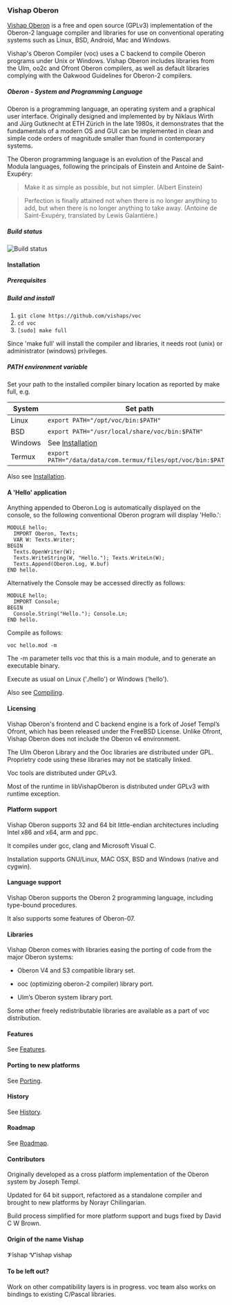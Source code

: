 ### Ѵishap Oberon

[Ѵishap Oberon](http://oberon.vishap.am) is a free and open source (GPLv3)
implementation of the Oberon-2 language compiler and libraries for use on
conventional operating systems such as Linux, BSD, Android, Mac and Windows.

Vishap's Oberon Compiler (voc) uses a C backend to compile
Oberon programs under Unix or Windows. Vishap Oberon includes
libraries from the Ulm, oo2c and Ofront Oberon compilers, as well as
default libraries complying with the Oakwood Guidelines for Oberon-2 compilers.

##### Oberon - System and Programming Language

Oberon is a programming language, an operating system and a graphical
user interface. Originally designed and implemented by by Niklaus Wirth and
Jürg Gutknecht at ETH Zürich in the late 1980s, it demonstrates that the
fundamentals of a modern OS and GUI can be implemented in clean and simple code
orders of magnitude smaller than found in contemporary systems.

The Oberon programming language is an evolution of the Pascal and Modula
languages, following the principals of Einstein and Antoine de Saint-Exupéry:

>  Make it as simple as possible, but not simpler. (Albert Einstein)

>  Perfection is finally attained not when there is no longer anything to add, but
>  when there is no longer anything to take away. (Antoine de Saint-Exupéry,
>  translated by Lewis Galantière.)

##### Build status

![Build status](http://brownsmeet.com/build-status.svg)

#### Installation

##### Prerequisites

##### Build and install

1. `git clone https://github.com/vishaps/voc`
2. `cd voc`
3. `[sudo] make full`

Since 'make full' will install the compiler and libraries, it needs root (unix) or administrator (windows) privileges.

##### PATH environment variable

Set your path to the installed compiler binary location as reported
by make full, e.g.

| System    | Set path                               |
| --------- | -------------------------------------- |
|  Linux    | `export PATH="/opt/voc/bin:$PATH"`             |
|  BSD      | `export PATH="/usr/local/share/voc/bin:$PATH"` |
|  Windows  | See [Installation](/doc/Installation.md) |
|  Termux   | `export PATH="/data/data/com.termux/files/opt/voc/bin:$PATH"` |

Also see [Installation](/doc/Installation.md).

#### A 'Hello' application

Anything appended to Oberon.Log is automatically displayed on the console, so the
following conventional Oberon program will display 'Hello.':

    MODULE hello;
      IMPORT Oberon, Texts;
      VAR W: Texts.Writer;
    BEGIN
      Texts.OpenWriter(W);
      Texts.WriteString(W, "Hello."); Texts.WriteLn(W);
      Texts.Append(Oberon.Log, W.buf)
    END hello.

Alternatively the Console may be accessed directly as follows:

    MODULE hello;
      IMPORT Console;
    BEGIN
      Console.String("Hello."); Console.Ln;
    END hello.

Compile as follows:

    voc hello.mod -m

The -m parameter tells voc that this is a main module, and to generate an
executable binary.

Execute as usual on Linux ('./hello') or Windows ('hello').


Also see [Compiling](/doc/Compiling.md).

#### Licensing

Vishap Oberon's frontend and C backend engine is a fork of Josef Templ’s Ofront, which has been released
under the FreeBSD License. Unlike Ofront, Vishap Oberon does not include the Oberon v4 environment.

The Ulm Oberon Library  and the Ooc libraries are distributed under GPL. Proprietry code
using these libraries may not be statically linked.

Voc tools are distributed under GPLv3.

Most of the runtime in libVishapOberon is distributed under GPLv3 with runtime exception.


#### Platform support

Vishap Oberon supports 32 and 64 bit little-endian architectures including Intel x86 and x64, arm and ppc.

It compiles under gcc, clang and Microsoft Visual C.

Installation supports GNU/Linux, MAC OSX, BSD and Windows (native and cygwin).

#### Language support

Vishap Oberon supports the Oberon 2 programming language, including type-bound procedures.

It also supports some features of Oberon-07.


#### Libraries

Vishap Oberon comes with libraries easing the porting of code from the major
Oberon systems:

 - Oberon V4 and S3 compatible library set.

 - ooc (optimizing oberon-2 compiler) library port.

 - Ulm’s Oberon system library port.

Some other freely redistributable libraries are available as a part of voc distribution.


#### Features

See [Features](/doc/Features.md).

#### Porting to new platforms

See [Porting](/doc/Porting.md).

#### History

See [History](/doc/History.md).

#### Roadmap

See [Roadmap](/doc/Roadmap.md).

#### Contributors

Originally developed as a cross platform implementation of the
Oberon system by Joseph Templ.

Updated for 64 bit support, refactored as a standalone compiler and brought
to new platforms by Norayr Chilingarian.

Build process simplified for more platform support and bugs fixed by David
C W Brown.

#### Origin of the name Vishap

𝓥ishap Ꮙishap ⱱishap

#### To be left out?

Work on other compatibility layers is in progress.
voc team also works on bindings to existing C/Pascal libraries.

